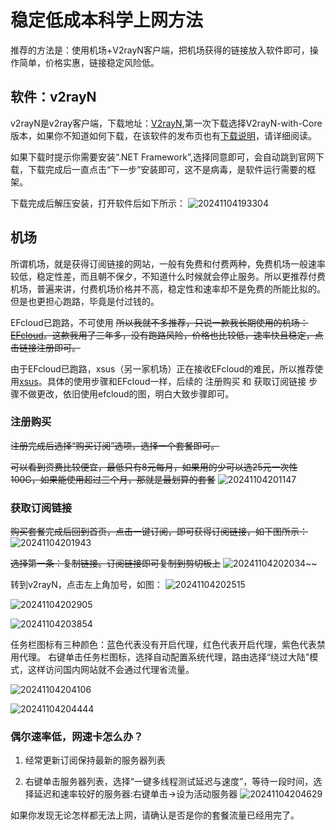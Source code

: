 # 稳定低成本科学上网方法

推荐的方法是：使用机场+V2rayN客户端，把机场获得的链接放入软件即可，操作简单，价格实惠，链接稳定风险低。

## 软件：v2rayN

v2rayN是v2ray客户端，下载地址：<a href="https://github.com/2dust/v2rayN/releases">V2rayN</a>,第一次下载选择V2rayN-with-Core版本，如果你不知道如何下载，在该软件的发布页也有<a href="https://github.com/2dust/v2rayN/wiki/Release-files-introduction">下载说明</a>，请详细阅读。

如果下载时提示你需要安装“.NET Framework”,选择同意即可，会自动跳到官网下载，下载完成后一直点击“下一步”安装即可，这不是病毒，是软件运行需要的框架。

下载完成后解压安装，打开软件后如下所示：
![20241104193304](https://fuyunyou-note.oss-cn-wuhan-lr.aliyuncs.com/typora-user-images/20241104193304.png)

## 机场

所谓机场，就是获得订阅链接的网站，一般有免费和付费两种，免费机场一般速率较低，稳定性差，而且朝不保夕，不知道什么时候就会停止服务。所以更推荐付费机场，普遍来讲，付费机场价格并不高，稳定性和速率却不是免费的所能比拟的。但是也更担心跑路，毕竟是付过钱的。


 EFcloud已跑路，不可使用
~~所以我就不多推荐，只说一款我长期使用的机场：<a href="https://inv.easyfastcloud.com/#/register?code=4XeMFtHY">EFcloud</a>。这款我用了三年多，没有跑路风险，价格也比较低，速率快且稳定，点击链接注册即可。~~

由于EFcloud已跑路，xsus（另一家机场）正在接收EFcloud的难民，所以推荐使用<a href="https://xsus.cn-gd.ufileos.com/#/register?code=Os2mLzgU">xsus</a>。具体的使用步骤和EFcloud一样，后续的 注册购买 和 获取订阅链接 步骤不做更改，依旧使用efcloud的图，明白大致步骤即可。


### 注册购买

~~注册完成后选择“购买订阅”选项，选择一个套餐即可。~~

~~可以看到资费比较便宜，最低只有8元每月，如果用的少可以选25元一次性100G，如果能使用超过三个月，那就是最划算的套餐~~
![20241104201147](https://fuyunyou-note.oss-cn-wuhan-lr.aliyuncs.com/typora-user-images/20241104201147.png)

### 获取订阅链接

~~购买套餐完成后回到首页，点击一键订阅，即可获得订阅链接，如下图所示：~~
![20241104201943](https://fuyunyou-note.oss-cn-wuhan-lr.aliyuncs.com/typora-user-images/20241104201943.png)

~~选择第一条：复制链接。订阅链接即可复制到剪切板上~~
![20241104202034](https://fuyunyou-note.oss-cn-wuhan-lr.aliyuncs.com/typora-user-images/20241104202034.png)~~


转到v2rayN，点击左上角加号，如图：
![20241104202515](https://fuyunyou-note.oss-cn-wuhan-lr.aliyuncs.com/typora-user-images/20241104202515.png)

![20241104202905](https://fuyunyou-note.oss-cn-wuhan-lr.aliyuncs.com/typora-user-images/20241104202905.png)

![20241104203854](https://fuyunyou-note.oss-cn-wuhan-lr.aliyuncs.com/typora-user-images/20241104203854.png)

任务栏图标有三种颜色：蓝色代表没有开启代理，红色代表开启代理，紫色代表禁用代理。
右键单击任务栏图标，选择自动配置系统代理，路由选择“绕过大陆”模式，这样访问国内网站就不会通过代理省流量。

![20241104204106](https://fuyunyou-note.oss-cn-wuhan-lr.aliyuncs.com/typora-user-images/20241104204106.png)


![20241104204444](https://fuyunyou-note.oss-cn-wuhan-lr.aliyuncs.com/typora-user-images/20241104204444.png)


### 偶尔速率低，网速卡怎么办？

1. 经常更新订阅保持最新的服务器列表

2. 右键单击服务器列表，选择“一键多线程测试延迟与速度”，等待一段时间，选择延迟和速率较好的服务器:右键单击->设为活动服务器
![20241104204629](https://fuyunyou-note.oss-cn-wuhan-lr.aliyuncs.com/typora-user-images/20241104204629.png)

如果你发现无论怎样都无法上网，请确认是否是你的套餐流量已经用完了。
